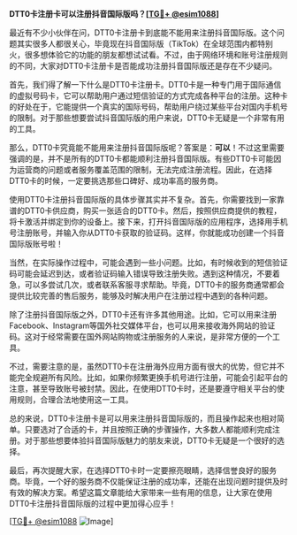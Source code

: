 **DTT0卡注册卡可以注册抖音国际版吗？[[TG💪+ @esim1088](https://t.me/s/esim1088)]**

最近有不少小伙伴在问，DTT0卡注册卡到底能不能用来注册抖音国际版。这个问题其实很多人都很关心，毕竟现在抖音国际版（TikTok）在全球范围内都特别火，很多想体验它的功能的朋友都想试试看。不过，由于网络环境和账号注册规则的不同，大家对DTT0卡注册卡是否能成功注册抖音国际版还是存在不少疑问。

首先，我们得了解一下什么是DTT0卡注册卡。DTT0卡是一种专门用于国际通信的虚拟号码卡，它可以帮助用户通过短信验证的方式完成各种平台的注册。这种卡的好处在于，它能提供一个真实的国际号码，帮助用户绕过某些平台对国内手机号的限制。对于那些想要尝试抖音国际版的用户来说，DTT0卡无疑是一个非常有用的工具。

那么，DTT0卡究竟能不能用来注册抖音国际版呢？答案是：**可以**！不过这里需要强调的是，并不是所有的DTT0卡都能顺利注册抖音国际版。有些DTT0卡可能因为运营商的问题或者服务覆盖范围的限制，无法完成注册流程。因此，在选择DTT0卡的时候，一定要挑选那些口碑好、成功率高的服务商。

使用DTT0卡注册抖音国际版的具体步骤其实并不复杂。首先，你需要找到一家靠谱的DTT0卡供应商，购买一张适合的DTT0卡。然后，按照供应商提供的教程，将卡激活并绑定到你的设备上。接下来，打开抖音国际版的应用程序，选择用手机号注册账号，并输入你从DTT0卡获取的验证码。这样，你就能成功创建一个抖音国际版账号啦！

当然，在实际操作过程中，可能会遇到一些小问题。比如，有时候收到的短信验证码可能会延迟到达，或者验证码输入错误导致注册失败。遇到这种情况，不要着急，可以多尝试几次，或者联系客服寻求帮助。毕竟，DTT0卡的服务商通常都会提供比较完善的售后服务，能够及时解决用户在注册过程中遇到的各种问题。

除了注册抖音国际版之外，DTT0卡还有许多其他用途。比如，它可以用来注册Facebook、Instagram等国外社交媒体平台，也可以用来接收海外网站的验证码。这对于经常需要在国外网站购物或注册服务的人来说，是非常方便的一个工具。

不过，需要注意的是，虽然DTT0卡在注册海外应用方面有很大的优势，但它并不能完全规避所有风险。比如，如果你频繁更换手机号进行注册，可能会引起平台的注意，甚至导致账号被封禁。因此，在使用DTT0卡时，还是要遵守相关平台的使用规则，合理合法地使用这一工具。

总的来说，DTT0卡注册卡是可以用来注册抖音国际版的，而且操作起来也相对简单。只要选对了合适的卡，并且按照正确的步骤操作，大多数人都能顺利完成注册。对于那些想要体验抖音国际版魅力的朋友来说，DTT0卡无疑是一个很好的选择。

最后，再次提醒大家，在选择DTT0卡时一定要擦亮眼睛，选择信誉良好的服务商。毕竟，一个好的服务商不仅能保证注册的成功率，还能在出现问题时提供及时有效的解决方案。希望这篇文章能给大家带来一些有用的信息，让大家在使用DTT0卡注册抖音国际版的过程中更加得心应手！

[[TG💪+ @esim1088](https://t.me/s/esim1088) ![Image](https://i.postimg.cc/4NQfJmqS/Snipaste-2025-05-13-00-14-12.png)]